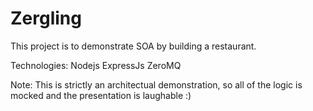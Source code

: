 Zergling
========

This project is to demonstrate SOA by building a restaurant.

Technologies:
Nodejs
ExpressJs
ZeroMQ

Note: This is strictly an architectual demonstration, so all of the logic is mocked and the presentation is laughable :)
